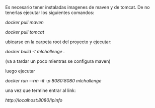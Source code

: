 Es necesario tener instaladas imagenes de maven y de tomcat.
De no tenerlas ejecutar los siguientes comandos:

*docker pull maven*

*docker pull tomcat*

ubicarse en la carpeta root del proyecto y ejecutar:

*docker build -t mlchallenge .*

(va a tardar un poco mientras se configura maven)


luego ejecutar

*docker run --rm -it -p 8080:8080 mlchallenge*

una vez que termine entrar al link:

*http://localhost:8080/ipinfo*
